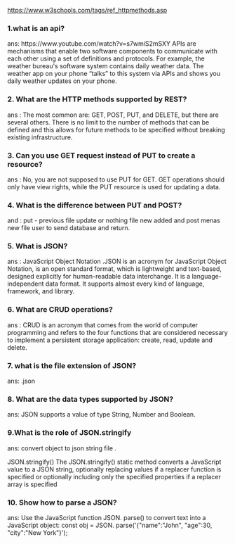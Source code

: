 <!-- GET VS POST -->
https://www.w3schools.com/tags/ref_httpmethods.asp

<h3> 1.what is an api? </h3>
ans: https://www.youtube.com/watch?v=s7wmiS2mSXY
APIs are mechanisms that enable two software components to communicate with each other using a set of definitions and protocols. For example, the weather bureau's software system contains daily weather data. The weather app on your phone “talks” to this system via APIs and shows you daily weather updates on your phone.

<h3> 2. What are the HTTP methods supported by REST? </h3>
ans : The most common are: GET, POST, PUT, and DELETE, but there are several others. There is no limit to the number of methods that can be defined and this allows for future methods to be specified without breaking existing infrastructure.

<h3> 3. Can you use GET request instead of PUT to create a resource? </h3>

ans : No, you are not supposed to use PUT for GET. GET operations should only have view rights, while the PUT resource is used for updating a data.

<h3> 4. What is the difference between PUT and POST? </h3>
and : put - previous file update or nothing file new added and post menas new file user to send database and return.

<h3> 5. What is JSON? </h3>
ans : JavaScript Object Notation .JSON is an acronym for JavaScript Object Notation, is an open standard format, which is lightweight and text-based, designed explicitly for human-readable data interchange. It is a language-independent data format. It supports almost every kind of language, framework, and library.

<h3> 6. What are CRUD operations? </h3>
ans : CRUD is an acronym that comes from the world of computer programming and refers to the four functions that are considered necessary to implement a persistent storage application: create, read, update and delete.

<h3> 7. what is the file extension of JSON? </h3>
ans: .json

<h3> 8. What are the data types supported by JSON? </h3>
ans: JSON supports a value of type String, Number and Boolean.

<h3> 9.What is the role of JSON.stringify </h3>
ans: convert object to json string file .

JSON.stringify() The JSON.stringify() static method converts a JavaScript value to a JSON string, optionally replacing values if a replacer function is specified or optionally including only the specified properties if a replacer array is specified

<h3> 10. Show how to parse a JSON? </h3>
ans: Use the JavaScript function JSON. parse() to convert text into a JavaScript object: const obj = JSON. parse('{"name":"John", "age":30, "city":"New York"}');


